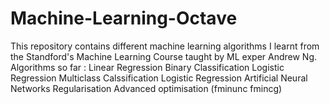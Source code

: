 # Machine-Learning-Octave
This repository contains different machine learning algorithms I learnt from the Standford's Machine Learning Course taught by ML exper 
Andrew Ng. 
Algorithms so far :
Linear Regression
Binary Classification Logistic Regression 
Multiclass Calssification Logistic Regression
Artificial Neural Networks
Regularisation 
Advanced optimisation (fminunc fmincg)
